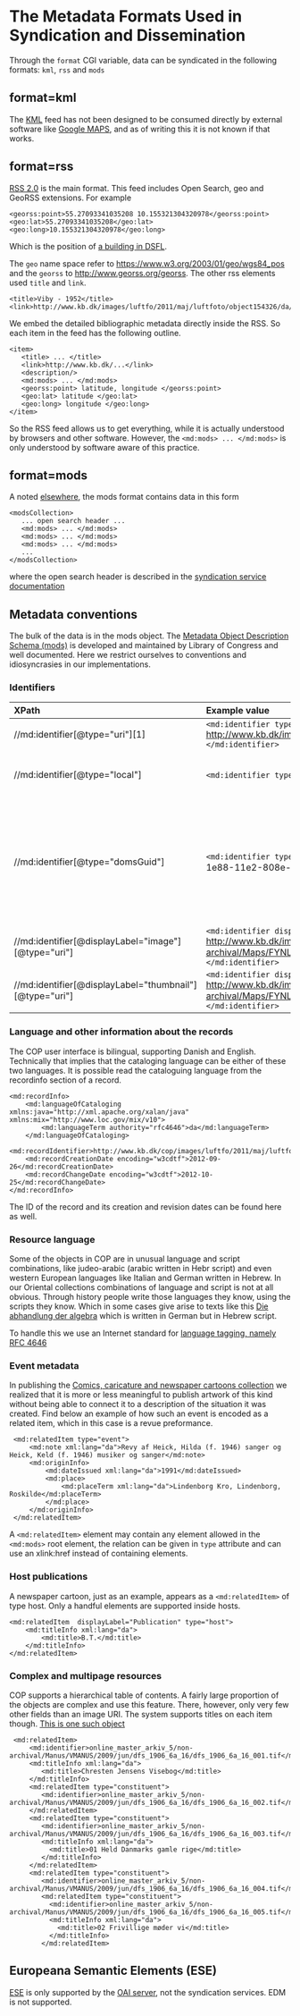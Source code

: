 
# The Metadata Formats Used in Syndication and Dissemination 

Through the `format` CGI variable, data can be syndicated in the
following formats: `kml`, `rss` and `mods`

## format=kml

The [KML](https://developers.google.com/kml/documentation/) feed has
not been designed to be consumed directly by external software like
[Google MAPS](http://maps.google.com/), and as of writing this it is
not known if that works.

## format=rss

[RSS 2.0](https://cyber.harvard.edu/rss/rss.html) is the main
format. This feed includes Open Search, geo and GeoRSS extensions. For
example

```
<georss:point>55.27093341035208 10.155321304320978</georss:point>
<geo:lat>55.27093341035208</geo:lat>
<geo:long>10.155321304320978</geo:long>
```

Which is the position of [a building in
DSFL](http://www.kb.dk/cop/syndication/images/luftfo/2011/maj/luftfoto/object176012/da/).

The `geo` name space refer to https://www.w3.org/2003/01/geo/wgs84_pos
and the `georss` to http://www.georss.org/georss.  The other rss
elements used `title` and `link`.

```
<title>Viby - 1952</title>
<link>http://www.kb.dk/images/luftfo/2011/maj/luftfoto/object154326/da/</link>
```

We embed the detailed bibliographic metadata directly inside the
RSS. So each item in the feed has the following outline.

```
<item>
   <title> ... </title>
   <link>http://www.kb.dk/...</link>
   <description/>
   <md:mods> ... </md:mods>
   <georss:point> latitude, longitude </georss:point>
   <geo:lat> latitude </geo:lat>
   <geo:long> longitude </geo:long>
</item>
```

So the RSS feed allows us to get everything, while it is actually
understood by browsers and other software. However, the `<md:mods>
... </md:mods>` is only understood by software aware of this practice.

## format=mods

A noted [elsewhere](cop-backend.md#syndication-service-formats), the mods format contains data in this form

```
<modsCollection>
   ... open search header ...
   <md:mods> ... </md:mods>
   <md:mods> ... </md:mods>
   <md:mods> ... </md:mods>
   ...
</modsCollection>
``` 

where the open search header is described in the [syndication service
documentation](cop-backend.md#open-search)

## Metadata conventions

The bulk of the data is in the mods object. The [Metadata Object
Description Schema
(mods)](http://www.loc.gov/standards/mods/mods-guidance.html) is
developed and maintained by Library of Congress and well
documented. Here we restrict ourselves to conventions and
idiosyncrasies in our implementations.

### Identifiers


| XPath | Example value | Comment |
|:------|:--------------|:--------|
| //md:identifier[@type="uri"][1] | `<md:identifier type="uri">` http://www.kb.dk/images/billed/2010/okt/billeder/object67582/da/ `</md:identifier>` | URI of the object |
| //md:identifier[@type="local"] | `<md:identifier type="local">` H02165_020.tif `</md:identifier>` | The local ID is usually the objects call number |
| //md:identifier[@type="domsGuid"] | `<md:identifier type="domsGuid">` Uid:dk:kb:doms:2007-01/d651d950-1e88-11e2-808e-0016357f605f `</md:identifier>` | A UUID in any of several formats, but usable for connecting it to the ID used for digital preservation if applicable |
| //md:identifier[@displayLabel="image"][@type="uri"] | `<md:identifier displayLabel="image" type="uri">` http://www.kb.dk/imageService/online_master_arkiv_12/non-archival/Maps/FYNLUFTFOTO/H-serien/H02165/H02165_020.jpg `</md:identifier>` | A fairly high resolution JPG |
| //md:identifier[@displayLabel="thumbnail"][@type="uri"] | `<md:identifier displayLabel="thumbnail" type="uri">` http://www.kb.dk/imageService/w150/h150/online_master_arkiv_12/non-archival/Maps/FYNLUFTFOTO/H-serien/H02165/H02165_020.jpg `</md:identifier>` | URI of a thumbnail |


### Language and other information about the records

The COP user interface is bilingual, supporting Danish and
English. Technically that implies that the cataloging language can be
either of these two languages. It is possible read the cataloguing
language from the recordinfo section of a record.


```
<md:recordInfo>
    <md:languageOfCataloging xmlns:java="http://xml.apache.org/xalan/java" xmlns:mix="http://www.loc.gov/mix/v10">
        <md:languageTerm authority="rfc4646">da</md:languageTerm>
    </md:languageOfCataloging>
    <md:recordIdentifier>http://www.kb.dk/cop/images/luftfo/2011/maj/luftfoto/object154326</md:recordIdentifier>
    <md:recordCreationDate encoding="w3cdtf">2012-09-26</md:recordCreationDate>
    <md:recordChangeDate encoding="w3cdtf">2012-10-25</md:recordChangeDate>
</md:recordInfo>
```

The ID of the record and its creation and revision dates can be found here as well.

### Resource language

Some of the objects in COP are in unusual language and script
combinations, like judeo-arabic (arabic written in Hebr script) and
even western European languages like Italian and German written in
Hebrew. In our Oriental collections combinations of language and
script is not at all obvious. Through history people write those
languages they know, using the scripts they know. Which in some cases
give arise to texts like this [Die abhandlung der
algebra](http://www.kb.dk/manus/judsam/2009/sep/dsh/object28241/en/)
which is written in German but in Hebrew script.

To handle this we use an Internet standard for [language tagging,
namely RFC 4646](https://www.ietf.org/rfc/rfc4646.txt)

### Event metadata

In publishing the [Comics, caricature and newspaper cartoons
collection](http://www.kb.dk/images/billed/2010/okt/billeder/subject2427/da/)
we realized that it is more or less meaningful to publish artwork of
this kind without being able to connect it to a description of the
situation it was created. Find below an example of how such an event
is encoded as a related item, which in this case is a revue preformance.


```
 <md:relatedItem type="event">
     <md:note xml:lang="da">Revy af Heick, Hilda (f. 1946) sanger og Heick, Keld (f. 1946) musiker og sanger</md:note>
     <md:originInfo>
         <md:dateIssued xml:lang="da">1991</md:dateIssued>
         <md:place>
             <md:placeTerm xml:lang="da">Lindenborg Kro, Lindenborg, Roskilde</md:placeTerm>
         </md:place>
     </md:originInfo>
 </md:relatedItem>
```

A `<md:relatedItem>` element may contain any element allowed in the
`<md:mods>` root element, the relation can be given in `type`
attribute and can use an xlink:href instead of containing elements.

### Host publications

A newspaper cartoon, just as an example, appears as a
`<md:relatedItem>` of type host. Only a handful elements are supported
inside hosts.

```
<md:relatedItem  displayLabel="Publication" type="host">
    <md:titleInfo xml:lang="da">
        <md:title>B.T.</md:title>
    </md:titleInfo>
</md:relatedItem>
```

### Complex and multipage resources

COP supports a hierarchical table of contents. A fairly large
proportion of the objects are complex and use this feature. There,
however, only very few other fields than an image URI. The system
supports titles on each item though. [This is one such
object](http://www.kb.dk/cop/syndication/manus/musman/2010/dec/viser/object23942/en/?format=mods)


```
 <md:relatedItem>
     <md:identifier>online_master_arkiv_5/non-archival/Manus/VMANUS/2009/jun/dfs_1906_6a_16/dfs_1906_6a_16_001.tif</md:identifier>
     <md:titleInfo xml:lang="da">
        <md:title>Chresten Jensens Visebog</md:title>
     </md:titleInfo>
     <md:relatedItem type="constituent">
        <md:identifier>online_master_arkiv_5/non-archival/Manus/VMANUS/2009/jun/dfs_1906_6a_16/dfs_1906_6a_16_002.tif</md:identifier>
     </md:relatedItem>
     <md:relatedItem type="constituent">
        <md:identifier>online_master_arkiv_5/non-archival/Manus/VMANUS/2009/jun/dfs_1906_6a_16/dfs_1906_6a_16_003.tif</md:identifier>
        <md:titleInfo xml:lang="da">
          <md:title>01 Held Danmarks gamle rige</md:title>
        </md:titleInfo>
     </md:relatedItem>
     <md:relatedItem type="constituent">
        <md:identifier>online_master_arkiv_5/non-archival/Manus/VMANUS/2009/jun/dfs_1906_6a_16/dfs_1906_6a_16_004.tif</md:identifier>
        <md:relatedItem type="constituent">
          <md:identifier>online_master_arkiv_5/non-archival/Manus/VMANUS/2009/jun/dfs_1906_6a_16/dfs_1906_6a_16_005.tif</md:identifier>
          <md:titleInfo xml:lang="da">
            <md:title>02 Frivillige møder vi</md:title>
          </md:titleInfo>
        </md:relatedItem>
```

## Europeana Semantic Elements (ESE)

[ESE](http://pro.europeana.eu/page/ese-documentation) is only
supported by the [OAI server](README.md#dissemination-of-metadata),
not the syndication services. EDM is not supported.


